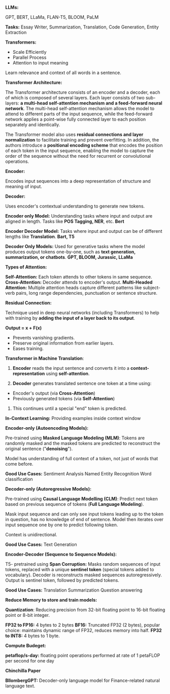 **LLMs:**

GPT, BERT, LLaMa, FLAN-T5, BLOOM, PaLM

**Tasks:** Essay Writer, Summarization, Translation, Code Generation, Entity Extraction

**Transformers:**

- Scale Efficiently
- Parallel Process
- Attention to input meaning

Learn relevance and context of all words in a sentence.

**Transformer Architecture:**

The Transformer architecture consists of an encoder and a decoder, each of which is composed of several layers. Each layer consists of two sub-layers: **a multi-head self-attention mechanism and a feed-forward neural network**. The multi-head self-attention mechanism allows the model to attend to different parts of the input sequence, while the feed-forward network applies a point-wise fully connected layer to each position separately and identically.

The Transformer model also uses **residual connections and layer normalization** to facilitate training and prevent overfitting. In addition, the authors introduce a **positional encoding scheme** that encodes the position of each token in the input sequence, enabling the model to capture the order of the sequence without the need for recurrent or convolutional operations.

**Encoder:**

Encodes input sequences into a deep representation of structure and meaning of input.

**Decoder:**

Uses encoder's contextual understanding to generate new tokens.

**Encoder only Model:** Understanding tasks where input and output are aligned in length. Tasks like **POS Tagging, NER**, etc. **Bert**

**Encoder Decoder Model:** Tasks where input and output can be of different lengths like **Translation**. **Bart, T5**

**Decoder Only Models:**  Used for generative tasks where the model produces output tokens one-by-one, such as **text generation, summarization, or chatbots**. **GPT, BLOOM, Jurassic, LLaMa**

**Types of Attention:**

**Self-Attention:** Each token attends to other tokens in same sequence.
**Cross-Attention:** Decoder attends to encoder's output.
**Multi-Headed Attention:** Multiple attention heads capture different patterns like subject-verb pairs, long range dependencies, punctuation or sentence structure.

**Residual Connection:**

Technique used in deep neural networks (including Transformers) to help with training by **adding the input of a layer back to its output**.

**Output = x + F(x)**

- Prevents vanishing gradients.
- Preserve original information from earlier layers.
- Eases training.

**Transformer in Machine Translation**:

1. **Encoder** reads the input sentence and converts it into a **context-representation** using **self-attention**.

2. **Decoder** generates translated sentence one token at a time using:
- Encoder's output (via **Cross-Attention**)
- Previously generated tokens (via **Self-Attention**)

1. This continues until a special "end" token is predicted.

**In-Context Learning:** Providing examples inside context window

**Encoder-only (Autoencoding Models):**

Pre-trained using **Masked Language Modeling (MLM)**: Tokens are randomly masked and the masked tokens are predicted to reconstruct the original sentence ("**denoising**").

Model has understanding of full context of a token, not just of words that come before.

**Good Use Cases:**
Sentiment Analysis
Named Entity Recognition
Word classification

**Decoder-only (Autoregressive Models):**

Pre-trained using **Causal Language Modelling (CLM)**: Predict next token based on previous sequence of tokens (**Full Language Modeling**).

Mask input sequence and can only see input tokens leading up to the token in question, has no knowledge of end of sentence. Model then iterates over input sequence one by one to predict following token.

Context is unidirectional.

**Good Use Cases:**
Text Generation

**Encoder-Decoder (Sequence to Sequence Models):**

T5- pretrained using **Span Corruption:** Masks random sequences of input tokens, replaced with a unique **sentinel token** (special tokens added to vocabulary). Decoder is reconstructs masked sequences autoregressively. Output is sentinel token, followed by predicted tokens.

**Good Use Cases:**
Translation
Summarization
Question answering

**Reduce Memory to store and train models:**

**Quantization**: Reducing precision from 32-bit floating point to 16-bit floating point or 8-bit integer.

**FP32 to FP16:** 4 bytes to 2 bytes
**BF16:** Truncated FP32 (2 bytes), popular choice: maintains dynamic range of FP32, reduces memory into half.
**FP32 to INT8:** 4 bytes to 1 byte.

**Compute Budeget:**

**petaflop/s-day:** floating point operations performed at rate of 1 petaFLOP per second for one day

**Chinchilla Paper**

**BllombergGPT:** Decoder-only language model for Finance-related natural language text.

